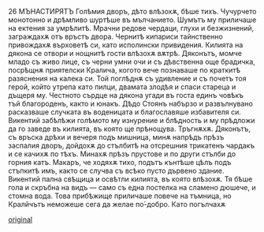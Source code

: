 ﻿26
МЪНАСТИРЯТЪ
Голѣмия дворъ, дѣто влѣзохѫ, бѣше тихъ. Чучурчето монотонно и дрѣмливо шуртѣше въ мълчанието. Шумътъ му приличаше на ектения за умрѣлитѣ. Мрачни редове чердаци, глухи и безжизнений, заграждахѫ отъ връстъ двора. Чернитѣ кипариси тайнственно привождахѫ върховетѣ си, като исполински привидения. Килията на дякона се отвори и нощнитѣ гости влѣзохѫ вѫтрѣ.
Дяконътъ, момче младо съ живо лице, съ черни умни очи и съ дѣвственна още брадичка, посрѣщнѫ приятелски Кралича, когото вече познаваше по краткитѣ разяснения на калека си. Той поглѣднѫ съ удивление и съ почетъ тоя герой, който утрепа като пилци, двамата злодѣя и спаси стареца и дъщеря му. Честното сърдце на дякона угади въ госта единъ човѣкъ тъй благороденъ, както и юнакъ. Дѣдо Стоянъ набързо и развълнувано расказваше случката въ воденицата и благославяше избавителя си. Викентий забѣлѣжи голѣмото му изнурение и блѣдность и му прѣдложи да го заведе въ килията, въ която ще прѣнощува. Тръгнѫхѫ. Дяконътъ, съ връска дрѣхи и вечеря подъ мишница, минѫ напрѣдъ прѣзъ заспалия дворъ, дойдохѫ до стълбитѣ на отсрешния трикатенъ чардакъ и се качихѫ по тѣхъ. Минахѫ прѣзъ прустове и по други стълби до горния катъ. Макаръ, че ходяхѫ тихо, подътъ кънтѣше цѣлъ подъ стъпкитѣ имъ, както се случва съ всѣко пусто дървено здание. Викентий пална свѣщица и освѣтли килията, въ която влѣзохѫ. Тя бѣше гола и скръбна на видъ — само съ една постелка на сламено дюшече, и стомна вода. Това прибѣжище приличаше повече на тъмница, но Кралйчътъ неможеше сега да желае по́-добро. Като погълчахѫ

[original](images/037.jpg)